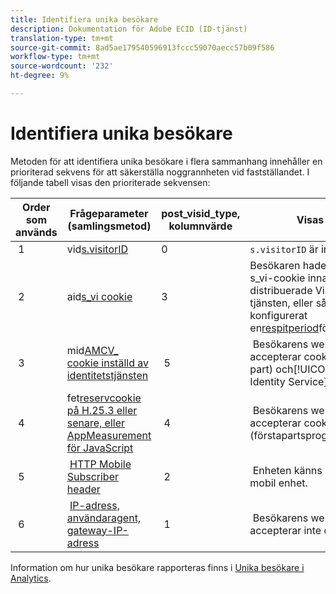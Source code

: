 ```yaml
---
title: Identifiera unika besökare
description: Dokumentation för Adobe ECID (ID-tjänst)
translation-type: tm+mt
source-git-commit: 8ad5ae179540596913fccc59070aecc57b09f586
workflow-type: tm+mt
source-wordcount: '232'
ht-degree: 9%

---
```



# Identifiera unika besökare

Metoden för att identifiera unika besökare i flera sammanhang innehåller en prioriterad sekvens för att säkerställa noggrannheten vid fastställandet. I följande tabell visas den prioriterade sekvensen:

| Order som används | Frågeparameter (samlingsmetod) | post_visid_type, kolumnvärde | Visas när |
|---|---|---|---|
|  1  | vid[s.visitorID](https://docs.adobe.com/content/help/en/analytics/technotes/visitor-identification.html)  | 0  | `s.visitorID` är inställt. |
|  2  | aid[s_vi cookie](https://docs.adobe.com/content/help/en/analytics/technotes/visitor-identification.html)  | 3  | Besökaren hade en befintlig s_vi-cookie innan du distribuerade Visitor ID-tjänsten, eller så har du konfigurerat en[respitperiod](https://docs.adobe.com/content/help/en/id-service/using/reference/analytics-reference/grace-period.html)för Visitor ID.  |
|  3  | mid[AMCV_ cookie inställd av identitetstjänsten](https://docs.adobe.com/content/help/en/id-service/using/home.html)  |  5  |  Besökarens webbläsare accepterar cookies (första part) och[!UICONTROL Identity Service]distribueras.  |
|  4  | fet[reservcookie på H.25.3 eller senare, eller AppMeasurement för JavaScript](https://docs.adobe.com/content/help/en/analytics/technotes/visitor-identification.html)  |  4  |  Besökarens webbläsare accepterar cookies (förstapartsprogram).  |
|  5  |  [HTTP Mobile Subscriber header](https://docs.adobe.com/content/help/en/analytics/technotes/visitor-identification.html)  |  2  |  Enheten känns igen som en mobil enhet.  |
|  6  |  [IP-adress, användaragent, gateway-IP-adress](https://docs.adobe.com/content/help/en/analytics/technotes/visitor-identification.html)  |  1  |  Besökarens webbläsare accepterar inte cookies. |

Information om hur unika besökare rapporteras finns i [Unika besökare i Analytics](https://docs.adobe.com/content/help/en/analytics/components/variables/dimensions-reports/reports-unique-visitors-v15-dsc.html).
